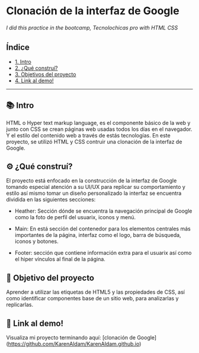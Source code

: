 # Clonación de la interfaz de Google 
###### I did this practice in the bootcamp, Tecnolochicas pro with HTML CSS 

## Índice
* [1. Intro](https://github.com/KarenAldam/KarenAldam.github.io/blob/main/README.md#-intro)
* [2. ¿Qué construí?](https://github.com/KarenAldam/KarenAldam.github.io/blob/main/README.md#%EF%B8%8Fqu%C3%A9-constru%C3%AD)
* [3. Objetivos del proyecto](https://github.com/KarenAldam/KarenAldam.github.io/blob/main/README.md#objetivo-del-proyecto)
* [4. Link al demo!](https://github.com/KarenAldam/KarenAldam.github.io/blob/main/README.md#link-al-demo)

***

## 📚 Intro 
HTML o Hyper text markup language, es el componente básico de la web y junto con CSS se crean páginas web usadas todos los días en el navegador. 
Y el estilo del contenido web a través de estás tecnologías.
En este proyecto, se utilizó HTML y CSS contruir una clonación de la interfaz de Google.

## ⚙️ ¿Qué construí?
El proyecto está enfocado en la construcción de la interfaz de Google tomando especial atención a su UI/UX para replicar su comportamiento y estilo así mismo tomar un diseño personalizado la interfaz se encuentra dividida en las siguientes secciones:

* Heather: Sección dónde se encuentra la navegación principal de Google como la foto de perfil del usuarix, iconos y menú.

* Main: En está sección del contenedor para los elementos centrales más importantes de la página, interfaz como el logo, barra de búsqueda, iconos y botones.

* Footer: sección que contiene información extra para el usuarix así como el hiper vínculos al final de la página.

## 🚀 Objetivo del proyecto
Aprender a utilizar las etiquetas de HTML5 y las propiedades de CSS, así como identificar componentes base de un sitio web, para analizarlas y replicarlas.

## 🔗 Link al demo!
 Visualiza mi proyecto terminando aquí: [clonación de Google] 
(https://github.com/KarenAldam/KarenAldam.github.io)

